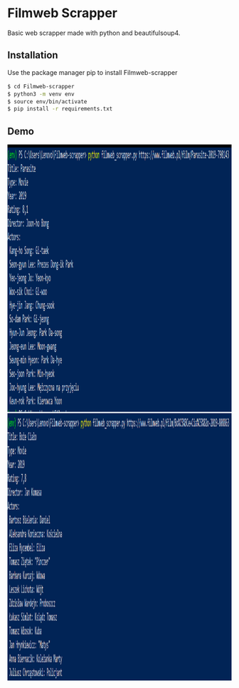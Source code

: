 # Filmweb Scrapper

Basic web scrapper made with python and beautifulsoup4.


## Installation

Use the package manager pip to install Filmweb-scrapper
```bash
$ cd Filmweb-scrapper
$ python3 -m venv env
$ source env/bin/activate
$ pip install -r requirements.txt
```

## Demo
<img src="./img/screen1.PNG" width="600" height="600">
<img src="./img/screen2.PNG" width="600" height="600">
